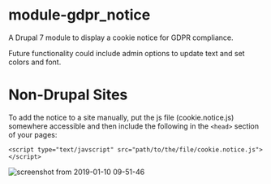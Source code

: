 # module-gdpr_notice
A Drupal 7 module to display a cookie notice for GDPR compliance. 

Future functionality could include admin options to update text and set colors and font.

# Non-Drupal Sites
To add the notice to a site manually, put the js file (cookie.notice.js) somewhere accessible and then include the following in the ```<head>``` section of your pages:
  
```
<script type="text/javscript" src="path/to/the/file/cookie.notice.js"></script>
```

![screenshot from 2019-01-10 09-51-46](https://user-images.githubusercontent.com/1031373/50976289-999ba680-14bd-11e9-98a9-30446f0506f4.png)
